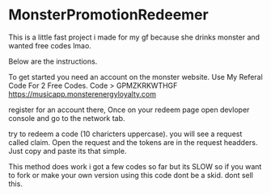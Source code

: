 # MonsterPromotionRedeemer
This is a little fast project i made for my gf because she drinks monster and wanted free codes lmao.




Below are the instructions.

To get started you need an account on the monster website. 
Use My Referal Code For 2 Free Codes.
Code > GPMZKRKWTHGF
https://musicapp.monsterenergyloyalty.com

register for an account there, Once on your redeem page open devloper console and go to the network tab.

try to redeem a code (10 charicters uppercase). you will see a request called claim. Open the request and the tokens are in the request headders.
Just copy and paste its that simple.

This method does work i got a few codes so far but its SLOW so if you want to fork or make your own version using this code dont be a skid. 
dont sell this. 
  
